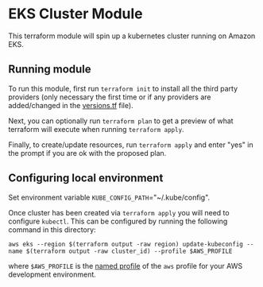 # EKS Cluster Module

This terraform module will spin up a kubernetes cluster running on Amazon EKS.

## Running module

To run this module, first run `terraform init` to install all the third party providers (only necessary the first time or if any providers are added/changed in the [versions.tf](./versions.tf) file).

Next, you can optionally run `terraform plan` to get a preview of what terraform will execute when running `terraform apply`.

Finally, to create/update resources, run `terraform apply` and enter "yes" in the prompt if you are ok with the proposed plan.

## Configuring local environment

Set environment variable `KUBE_CONFIG_PATH`="~/.kube/config".

Once cluster has been created via `terraform apply` you will need to configure `kubectl`. This can be configured by running the following command in this directory:

```shell
aws eks --region $(terraform output -raw region) update-kubeconfig --name $(terraform output -raw cluster_id) --profile $AWS_PROFILE
```

where `$AWS_PROFILE` is the [named profile](https://docs.aws.amazon.com/cli/latest/userguide/cli-configure-profiles.html) of the `aws` profile for your AWS development environment.
